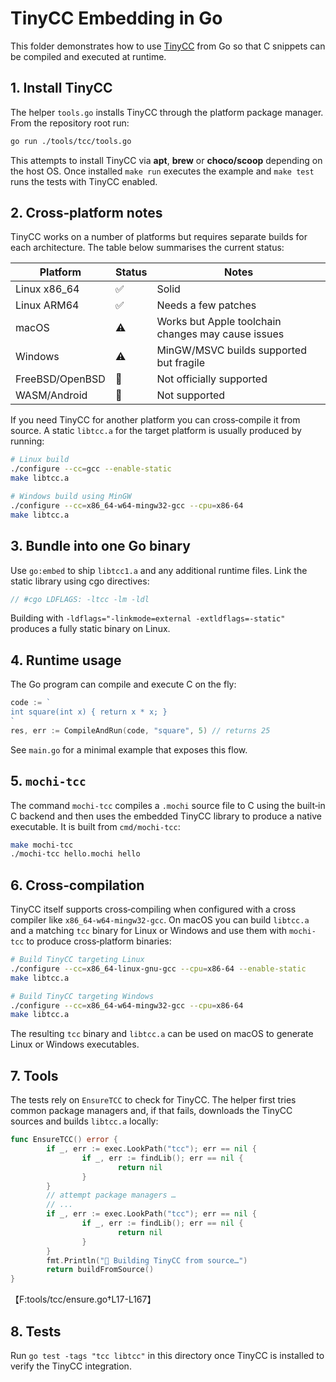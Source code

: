 # TinyCC Embedding in Go

This folder demonstrates how to use [TinyCC](https://bellard.org/tcc/) from Go
so that C snippets can be compiled and executed at runtime.

## 1. Install TinyCC

The helper `tools.go` installs TinyCC through the platform package manager. From
the repository root run:

```bash
go run ./tools/tcc/tools.go
```

This attempts to install TinyCC via **apt**, **brew** or **choco/scoop**
depending on the host OS. Once installed `make run` executes the example and
`make test` runs the tests with TinyCC enabled.

## 2. Cross‑platform notes

TinyCC works on a number of platforms but requires separate builds for each
architecture. The table below summarises the current status:

| Platform           | Status | Notes                                             |
|--------------------|-------|----------------------------------------------------|
| Linux x86_64       | ✅    | Solid                                             |
| Linux ARM64        | ✅    | Needs a few patches                                |
| macOS              | ⚠️    | Works but Apple toolchain changes may cause issues |
| Windows            | ⚠️    | MinGW/MSVC builds supported but fragile            |
| FreeBSD/OpenBSD    | 🚫    | Not officially supported                           |
| WASM/Android       | 🚫    | Not supported                                      |

If you need TinyCC for another platform you can cross‑compile it from source. A
static `libtcc.a` for the target platform is usually produced by running:

```bash
# Linux build
./configure --cc=gcc --enable-static
make libtcc.a

# Windows build using MinGW
./configure --cc=x86_64-w64-mingw32-gcc --cpu=x86-64
make libtcc.a
```

## 3. Bundle into one Go binary

Use `go:embed` to ship `libtcc1.a` and any additional runtime files.
Link the static library using cgo directives:

```go
// #cgo LDFLAGS: -ltcc -lm -ldl
```

Building with `-ldflags="-linkmode=external -extldflags=-static"` produces a
fully static binary on Linux.

## 4. Runtime usage

The Go program can compile and execute C on the fly:

```go
code := `
int square(int x) { return x * x; }
`
res, err := CompileAndRun(code, "square", 5) // returns 25
```

See `main.go` for a minimal example that exposes this flow.

## 5. `mochi-tcc`

The command `mochi-tcc` compiles a `.mochi` source file to C using the built‑in
C backend and then uses the embedded TinyCC library to produce a native executable. It
is built from `cmd/mochi-tcc`:

```bash
make mochi-tcc
./mochi-tcc hello.mochi hello
```

## 6. Cross‑compilation

TinyCC itself supports cross‑compiling when configured with a cross compiler
like `x86_64-w64-mingw32-gcc`. On macOS you can build `libtcc.a` and a matching
`tcc` binary for Linux or Windows and use them with `mochi-tcc` to produce
cross‑platform binaries:

```bash
# Build TinyCC targeting Linux
./configure --cc=x86_64-linux-gnu-gcc --cpu=x86-64 --enable-static
make libtcc.a

# Build TinyCC targeting Windows
./configure --cc=x86_64-w64-mingw32-gcc --cpu=x86-64
make libtcc.a
```

The resulting `tcc` binary and `libtcc.a` can be used on macOS to generate
Linux or Windows executables.

## 7. Tools

The tests rely on `EnsureTCC` to check for TinyCC. The helper first tries common
package managers and, if that fails, downloads the TinyCC sources and builds
`libtcc.a` locally:

```go
func EnsureTCC() error {
        if _, err := exec.LookPath("tcc"); err == nil {
                if _, err := findLib(); err == nil {
                        return nil
                }
        }
        // attempt package managers …
        // ...
        if _, err := exec.LookPath("tcc"); err == nil {
                if _, err := findLib(); err == nil {
                        return nil
                }
        }
        fmt.Println("🔧 Building TinyCC from source…")
        return buildFromSource()
}
```
【F:tools/tcc/ensure.go†L17-L167】

## 8. Tests

Run `go test -tags "tcc libtcc"` in this directory once TinyCC is installed to verify the TinyCC integration.
